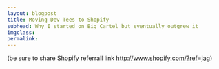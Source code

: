 ```yaml
---
layout: blogpost
title: Moving Dev Tees to Shopify
subhead: Why I started on Big Cartel but eventually outgrew it
imgclass:
permalink:
---
```


(be sure to share Shopify referrall link http://www.shopify.com/?ref=jag)